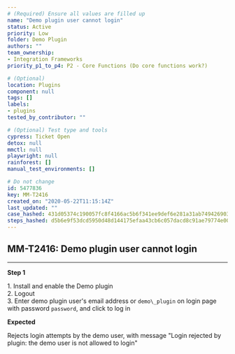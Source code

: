 ```yaml
---
# (Required) Ensure all values are filled up
name: "Demo plugin user cannot login"
status: Active
priority: Low
folder: Demo Plugin
authors: ""
team_ownership:
- Integration Frameworks
priority_p1_to_p4: P2 - Core Functions (Do core functions work?)

# (Optional)
location: Plugins
component: null
tags: []
labels:
- plugins
tested_by_contributor: ""

# (Optional) Test type and tools
cypress: Ticket Open
detox: null
mmctl: null
playwright: null
rainforest: []
manual_test_environments: []

# Do not change
id: 5477836
key: MM-T2416
created_on: "2020-05-22T11:15:14Z"
last_updated: ""
case_hashed: 431d05374c190057fc8f4166ac5b6f341ee9def6e281a31ab749426903e4c93bf85b2ad6bddc70370fe91d180e89a794
steps_hashed: d5b6e9f53dcd5950d48d144175efaa43cb6c057dacd8c91ae79774e00b19dfbd42ff1b83b6a660e6ab701f3b982fbe3c
---
```


<!-- (Auto-generated) Based on frontmatter's "key" and "name" -->

## MM-T2416: Demo plugin user cannot login

---

**Step 1**

1\. Install and enable the Demo plugin\
2\. Logout\
3\. Enter demo plugin user's email address or `demo\_plugin` on login page with password `password`, and click to log in

**Expected**

Rejects login attempts by the demo user, with message "Login rejected by plugin: the demo user is not allowed to login"
